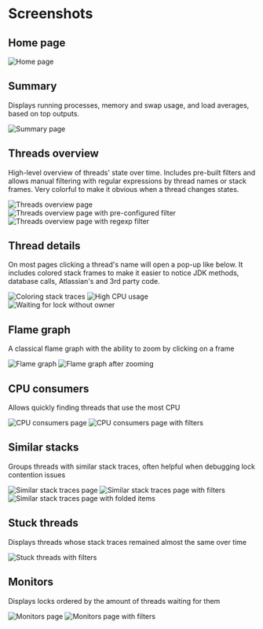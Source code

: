 # Screenshots

## Home page
![Home page](e2e/main-page.spec.tsx-snapshots/main-page-loads-1-boring-example---safari---1680x1050-darwin.png)

## Summary
Displays running processes, memory and swap usage, and load averages, based on top outputs.

![Summary page](e2e/main-page.spec.tsx-snapshots/main-page-redirects-after-uploading-files-1-boring-example---safari---1680x1050-darwin.png)

## Threads overview
High-level overview of threads' state over time. Includes pre-built filters and allows manual filtering with regular expressions by thread names or stack frames. Very colorful to make it obvious when a thread changes states.

![Threads overview page](e2e/threads-overview.spec.tsx-snapshots/Threads-overview-loads-1-boring-example---safari---1680x1050-darwin.png)
![Threads overview page with pre-configured filter](e2e/threads-overview.spec.tsx-snapshots/Threads-overview-has-working-pre-configured-filters-2-boring-example---safari---1680x1050-darwin.png)
![Threads overview page with regexp filter](e2e/threads-overview.spec.tsx-snapshots/Threads-overview-has-working-RegExp-thread-name-filter-1-boring-example---safari---1680x1050-darwin.png)

## Thread details
On most pages clicking a thread's name will open a pop-up like below. It includes colored stack frames to make it easier to notice JDK methods, database calls, Atlassian's and 3rd party code.

![Coloring stack traces](e2e/stuck-threads.spec.tsx-snapshots/Stuck-threads-opens-thread-details-1-boring-example---safari---1680x1050-darwin.png)
![High CPU usage](e2e/cpu-consumers-os.spec.tsx-snapshots/CPU-consumers-OS-opens-thread-details-1-boring-example---safari---1680x1050-darwin.png)
![Waiting for lock without owner](e2e/similar-stacks.spec.tsx-snapshots/Similar-stacks-opens-thread-details-1-boring-example---safari---1680x1050-darwin.png)

## Flame graph
A classical flame graph with the ability to zoom by clicking on a frame

![Flame graph](e2e/flame-graph.spec.tsx-snapshots/Flame-graph-loads-1-boring-example---safari---1680x1050-darwin.png)
![Flame graph after zooming](e2e/flame-graph.spec.tsx-snapshots/Flame-graph-allows-zooming-1-boring-example---safari---1680x1050-darwin.png)

## CPU consumers
Allows quickly finding threads that use the most CPU

![CPU consumers page](e2e/cpu-consumers-os.spec.tsx-snapshots/CPU-consumers-OS-loads-1-boring-example---safari---1680x1050-darwin.png)
![CPU consumers page with filters](e2e/cpu-consumers-os.spec.tsx-snapshots/CPU-consumers-OS-has-working-filters-1-boring-example---safari---1680x1050-darwin.png)

## Similar stacks
Groups threads with similar stack traces, often helpful when debugging lock contention issues

![Similar stack traces page](e2e/similar-stacks.spec.tsx-snapshots/Similar-stacks-loads-1-boring-example---safari---1680x1050-darwin.png)
![Similar stack traces page with filters](e2e/similar-stacks.spec.tsx-snapshots/Similar-stacks-has-working-filters-1-boring-example---safari---1680x1050-darwin.png)
![Similar stack traces page with folded items](e2e/similar-stacks.spec.tsx-snapshots/Similar-stacks-can-fold-sections-1-boring-example---safari---1680x1050-darwin.png)

## Stuck threads
Displays threads whose stack traces remained almost the same over time

![Stuck threads with filters](e2e/stuck-threads.spec.tsx-snapshots/Stuck-threads-has-working-filters-1-boring-example---safari---1680x1050-darwin.png)

## Monitors
Displays locks ordered by the amount of threads waiting for them

![Monitors page](e2e/monitors.spec.tsx-snapshots/Monitors-loads-1-boring-example---safari---1680x1050-darwin.png)
![Monitors page with filters](e2e/monitors.spec.tsx-snapshots/Monitors-has-working-filters-1-boring-example---safari---1680x1050-darwin.png)
